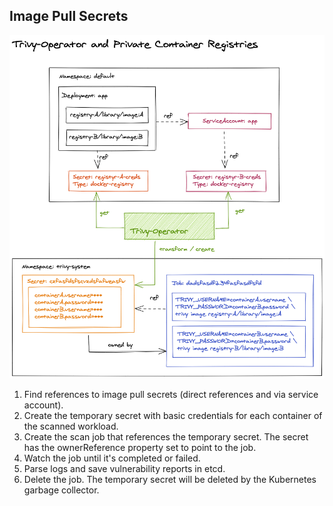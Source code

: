 ## Image Pull Secrets

![](./../../images/design/trivy-operator-cli-private-container-registries.png)

1. Find references to image pull secrets (direct references and via service account).
2. Create the temporary secret with basic credentials for each container of the scanned workload.
3. Create the scan job that references the temporary secret. The secret has the ownerReference property set to point to the job.
4. Watch the job until it's completed or failed.
5. Parse logs and save vulnerability reports in etcd.
6. Delete the job. The temporary secret will be deleted by the Kubernetes garbage collector.
